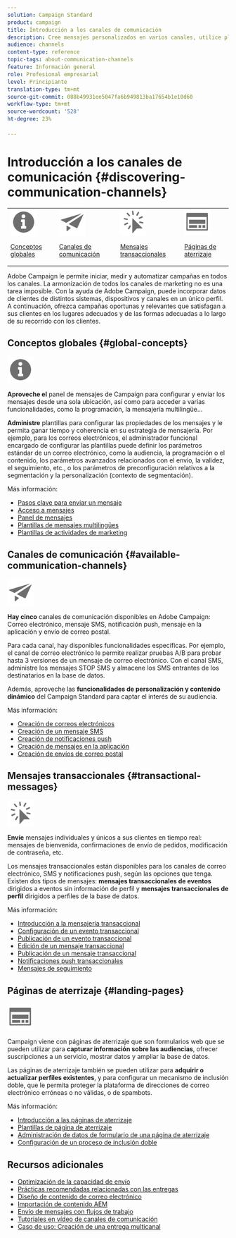 ```yaml
---
solution: Campaign Standard
product: campaign
title: Introducción a los canales de comunicación
description: Cree mensajes personalizados en varios canales, utilice plantillas, cree páginas de aterrizaje y consulte las prácticas recomendadas.
audience: channels
content-type: reference
topic-tags: about-communication-channels
feature: Información general
role: Profesional empresarial
level: Principiante
translation-type: tm+mt
source-git-commit: 088b49931ee5047fa6b949813ba17654b1e10d60
workflow-type: tm+mt
source-wordcount: '528'
ht-degree: 23%

---
```



# Introducción a los canales de comunicación {#discovering-communication-channels}

<table>
<tr>
<td><img src="assets/do-not-localize/icon_concepts.svg" width="60px"><p><a href="#global-concepts">Conceptos globales</a></p></td>
<td><img src="assets/do-not-localize/icon_channels.svg" width="60px"><p><a href="#available-communication-channels">Canales de comunicación</a></p></td>
<td><img src="assets/do-not-localize/icon_transactional.svg" width="60px"><p><a href="#transactional-messages">Mensajes transaccionales</a></p></td>
<td><img src="assets/do-not-localize/icon_landing.svg" width="60px"><p><a href="#landing-pages">Páginas de aterrizaje</a></p></td></tr>
</table>

Adobe Campaign le permite iniciar, medir y automatizar campañas en todos los canales.
La armonización de todos los canales de marketing no es una tarea imposible. Con la ayuda de Adobe Campaign, puede incorporar datos de clientes de distintos sistemas, dispositivos y canales en un único perfil. A continuación, ofrezca campañas oportunas y relevantes que satisfagan a sus clientes en los lugares adecuados y de las formas adecuadas a lo largo de su recorrido con los clientes.

## Conceptos globales {#global-concepts}

<img src="assets/do-not-localize/icon_concepts.svg" width="60px">

**Aproveche el** panel de mensajes de Campaign para configurar y enviar los mensajes desde una sola ubicación, así como para acceder a varias funcionalidades, como la programación, la mensajería multilingüe...

**Administre** plantillas para configurar las propiedades de los mensajes y le permita ganar tiempo y coherencia en su estrategia de mensajería. Por ejemplo, para los correos electrónicos, el administrador funcional encargado de configurar las plantillas puede definir los parámetros estándar de un correo electrónico, como la audiencia, la programación o el contenido, los parámetros avanzados relacionados con el envío, la validez, el seguimiento, etc., o los parámetros de preconfiguración relativos a la segmentación y la personalización (contexto de segmentación).

Más información:

* [Pasos clave para enviar un mensaje](../../channels/using/key-steps-to-send-a-message.md)
* [Acceso a mensajes](../../channels/using/accessing-messages.md)
* [Panel de mensajes](../../channels/using/message-dashboard.md)
* [Plantillas de mensajes multilingües](../../channels/using/multilingual-messages-template.md)
* [Plantillas de actividades de marketing](../../start/using/marketing-activity-templates.md)

## Canales de comunicación {#available-communication-channels}

<img src="assets/do-not-localize/icon_channels.svg"  width="60px">

**Hay cinco** canales de comunicación disponibles en Adobe Campaign: Correo electrónico, mensaje SMS, notificación push, mensaje en la aplicación y envío de correo postal.

Para cada canal, hay disponibles funcionalidades específicas. Por ejemplo, el canal de correo electrónico le permite realizar pruebas A/B para probar hasta 3 versiones de un mensaje de correo electrónico. Con el canal SMS, administre los mensajes STOP SMS y almacene los SMS entrantes de los destinatarios en la base de datos.

Además, aproveche las **funcionalidades de personalización y contenido dinámico** del Campaign Standard para captar el interés de su audiencia.

Más información:

* [Creación de correos electrónicos](../../channels/using/about-emails.md)
* [Creación de un mensaje SMS](../../channels/using/about-sms-messages.md)
* [Creación de notificaciones push](../../channels/using/about-push-notifications.md)
* [Creación de mensajes en la aplicación](../../channels/using/about-in-app-messaging.md)
* [Creación de envíos de correo postal](../../channels/using/about-direct-mail.md)

## Mensajes transaccionales {#transactional-messages}

<img src="assets/do-not-localize/icon_transactional.svg" width="60px">

**Envíe** mensajes individuales y únicos a sus clientes en tiempo real: mensajes de bienvenida, confirmaciones de envío de pedidos, modificación de contraseña, etc.

Los mensajes transaccionales están disponibles para los canales de correo electrónico, SMS y notificaciones push, según las opciones que tenga. Existen dos tipos de mensajes: **mensajes transaccionales de eventos** dirigidos a eventos sin información de perfil y **mensajes transaccionales de perfil** dirigidos a perfiles de la base de datos.

Más información:

* [Introducción a la mensajería transaccional](../../channels/using/getting-started-with-transactional-msg.md)
* [Configuración de un evento transaccional](../../channels/using/configuring-transactional-event.md)
* [Publicación de un evento transaccional](../../channels/using/publishing-transactional-event.md)
* [Edición de un mensaje transaccional](../../channels/using/editing-transactional-message.md)
* [Publicación de un mensaje transaccional](../../channels/using/publishing-transactional-message.md)
* [Notificaciones push transaccionales](../../channels/using/transactional-push-notifications.md)
* [Mensajes de seguimiento](../../channels/using/follow-up-messages.md)

## Páginas de aterrizaje {#landing-pages}

<img src="assets/do-not-localize/icon_landing.svg" width="60px">

Campaign viene con páginas de aterrizaje que son formularios web que se pueden utilizar para **capturar información sobre las audiencias**, ofrecer suscripciones a un servicio, mostrar datos y ampliar la base de datos.

Las páginas de aterrizaje también se pueden utilizar para **adquirir o actualizar perfiles existentes**, y para configurar un mecanismo de inclusión doble, que le permita proteger la plataforma de direcciones de correo electrónico erróneas o no válidas, o de spambots.

Más información:

* [Introducción a las páginas de aterrizaje](../../channels/using/getting-started-with-landing-pages.md)
* [Plantillas de página de aterrizaje](../../channels/using/landing-page-templates.md)
* [Administración de datos de formulario de una página de aterrizaje](../../channels/using/managing-landing-page-form-data.md)
* [Configuración de un proceso de inclusión doble](../../channels/using/setting-up-a-double-opt-in-process.md)

## Recursos adicionales

* [Optimización de la capacidad de envío](../../sending/using/about-deliverability.md)
* [Prácticas recomendadas relacionadas con las entregas](../../sending/using/delivery-best-practices.md)
* [Diseño de contenido de correo electrónico](../../designing/using/designing-content-in-adobe-campaign.md)
* [Importación de contenido AEM](../../integrating/using/creating-email-experience-manager.md)
* [Envío de mensajes con flujos de trabajo](../../automating/using/about-channel-activities.md)
* [Tutoriales en vídeo de canales de comunicación](https://docs.adobe.com/content/help/es-ES/campaign-standard-learn/tutorials/communication-channels/email/create-email-from-homepage.html)
* [Caso de uso: Creación de una entrega multicanal](../../automating/using/workflow-cross-channel-delivery.md)
